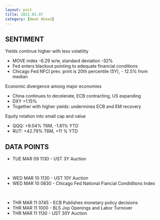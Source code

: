 ```yaml
---
layout: post
title: 2021.03.07
category: [Week Ahead]
---
```


## SENTIMENT
Yields continue higher with less volatility
* MOVE index -6.29 w/w, standard deviation -32%  
* Fed enters blackout pointing to adequate financial conditions
* Chicago Fed NFCI prev. print is 20th percentile (5Y), - 12.5% from median 

Economic divergence among major economies 
* China continues to decelerate, ECB contracting, US expanding
* DXY +1.15%
* Together with higher yields: undermines ECB and EM recovery  

Equity rotation into small cap and value 
* QQQ: +9.04% T6M, -1.61% YTD  
* RUT: +42.79% T6M, +11 % YTD     

## DATA POINTS 

* TUE MAR 09 1130 - UST 3Y Auction
<br />

* WED MAR 10 1130 - UST 10Y Auction
* WED MAR 10 0830 - Chicago Fed National Fiancial Condiditons Index
<br />

* THR MAR 11 0745 - ECB Publishes monetary policy decisions 
* THR MAR 11 1000 - BLS Jop Openings and Labor Turnover 
* THR MAR 11 1130 - UST 30Y Auction

